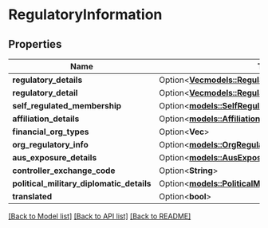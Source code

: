 # RegulatoryInformation

## Properties

Name | Type | Description | Notes
------------ | ------------- | ------------- | -------------
**regulatory_details** | Option<[**Vec<models::RegulatoryDetail>**](RegulatoryDetail.md)> |  | [optional]
**regulatory_detail** | Option<[**Vec<models::RegulatoryDetail>**](RegulatoryDetail.md)> |  | [optional]
**self_regulated_membership** | Option<[**models::SelfRegulatedMembershipType**](SelfRegulatedMembershipType.md)> |  | [optional]
**affiliation_details** | Option<[**models::AffiliationDetailsType**](AffiliationDetailsType.md)> |  | [optional]
**financial_org_types** | Option<**Vec<String>**> |  | [optional]
**org_regulatory_info** | Option<[**models::OrgRegulatoryInfoType**](ORGRegulatoryInfoType.md)> |  | [optional]
**aus_exposure_details** | Option<[**models::AusExposureDetailsType**](AUSExposureDetailsType.md)> |  | [optional]
**controller_exchange_code** | Option<**String**> |  | [optional]
**political_military_diplomatic_details** | Option<[**models::PoliticalMilitaryDiplomaticDetailsType**](PoliticalMilitaryDiplomaticDetailsType.md)> |  | [optional]
**translated** | Option<**bool**> |  | [optional]

[[Back to Model list]](../README.md#documentation-for-models) [[Back to API list]](../README.md#documentation-for-api-endpoints) [[Back to README]](../README.md)

